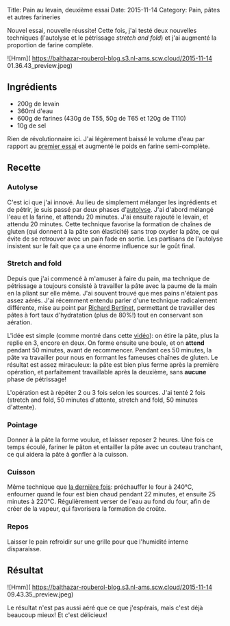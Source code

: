 Title: Pain au levain, deuxième essai
Date: 2015-11-14
Category: Pain, pâtes et autres farineries

Nouvel essai, nouvelle réussite! Cette fois, j'ai testé deux nouvelles techniques (l'autolyse et le pétrissage *stretch and fold*) et j'ai augmenté la proportion de farine complète.

![Hmm](
https://balthazar-rouberol-blog.s3.nl-ams.scw.cloud/2015-11-14 01.36.43_preview.jpeg)

## Ingrédients

- 200g de levain
- 360ml d'eau
- 600g de farines (430g de T55, 50g de T65 et 120g de T110)
- 10g de sel

Rien de révolutionnaire ici. J'ai légèrement baissé le volume d'eau par rapport au [premier essai](/pain-au-levain-premier-essai) et augmenté le poids en farine semi-complète.

## Recette

### Autolyse

C'est ici que j'ai innové. Au lieu de simplement mélanger les ingrédients et de pétrir, je suis passé par deux phases d'[autolyse](http://www.abreadaday.com/the-autolyse-method/). J'ai d'abord mélangé l'eau et la farine, et attendu 20 minutes. J'ai ensuite rajouté le levain, et attendu 20 minutes. Cette technique favorise la formation de chaînes de gluten (qui donnent à la pâte son élasticité) sans trop oxyder la pâte, ce qui évite de se retrouver avec un pain fade en sortie. Les partisans de l'autolyse insistent sur le fait que ça a une énorme influence sur le goût final.

### Stretch and fold

Depuis que j'ai commencé à m'amuser à faire du pain, ma technique de pétrissage a toujours consisté à travailler la pâte avec la paume de la main en la pliant sur elle même. J'ai souvent trouvé que mes pains n'étaient pas assez aérés. J'ai récemment entendu parler d'une technique radicalement différente, mise au point par [Richard Bertinet](https://www.youtube.com/watch?v=kXV8mayG3W0), permettant de travailler des pâtes à fort taux d'hydratation (plus de 80%!) tout en conservant son aération.

L'idée est simple (comme montré dans cette [vidéo](https://www.youtube.com/watch?v=VrcTHcLQ_GM)): on étire la pâte, plus la replie en 3, encore en deux. On forme ensuite une boule, et on **attend** pendant 50 minutes, avant de recommencer. Pendant ces 50 minutes, la pâte va travailler pour nous en formant les fameuses chaînes de gluten. Le résultat est assez miraculeux: la pâte est bien plus ferme après la première opération, et parfaitement travaillable après la deuxième, sans **aucune** phase de pétrissage!

L'opération est à répéter 2 ou 3 fois selon les sources. J'ai tenté 2 fois (stretch and fold, 50 minutes d'attente, stretch and fold, 50 minutes d'attente).

### Pointage

Donner à la pâte la forme voulue, et laisser reposer 2 heures. Une fois ce temps écoulé, fariner le pâton et entailler la pâte avec un couteau tranchant, ce qui aidera la pâte à gonfler à la cuisson.

### Cuisson

Même technique que [la dernière fois](/pain-au-levain-premier-essai): préchauffer le four à 240°C, enfourner quand le four est bien chaud pendant 22 minutes, et ensuite 25 minutes à 220°C. Régulièrement verser de l'eau au fond du four, afin de créer de la vapeur, qui favorisera la formation de croûte.

### Repos

Laisser le pain refroidir sur une grille pour que l'humidité interne disparaisse.


## Résultat

![Hmm](
https://balthazar-rouberol-blog.s3.nl-ams.scw.cloud/2015-11-14 09.43.35_preview.jpeg)

Le résultat n'est pas aussi aéré que ce que j'espérais, mais c'est déjà beaucoup mieux! Et c'est délicieux!
